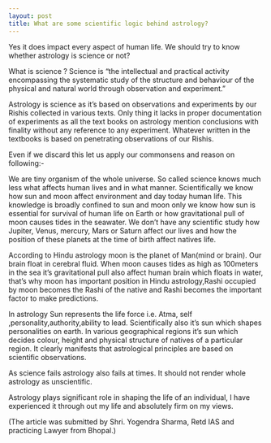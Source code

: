 ```yaml
---
layout: post
title: What are some scientific logic behind astrology?
---
```

Yes it does impact every aspect of human life. We should try to know whether astrology is science or not?


What is science ? Science is “the intellectual and practical activity encompassing the systematic study of the structure and behaviour of the physical and natural world through observation and experiment.”

Astrology is science as it’s based on observations and experiments by our Rishis collected in various texts. Only thing it lacks in proper documentation of experiments as all the text books on astrology mention conclusions with finality without any reference to any experiment. Whatever written in the textbooks is based on penetrating observations of our Rishis.

Even if we discard this let us apply our commonsens and reason on following:-

We are tiny organism of the whole universe. So called science knows much less what affects human lives and in what manner. Scientifically we know how sun and moon affect environment and day today human life. This knowledge is broadly confined to sun and moon only we know how sun is essential for survival of human life on Earth or how gravitational pull of moon causes tides in the seawater. We don’t have any scientific study how Jupiter, Venus, mercury, Mars or Saturn affect our lives and how the position of these planets at the time of birth affect natives life.

According to Hindu astrology moon is the planet of Man(mind or brain). Our brain float in cerebral fluid. When moon causes tides as high as 100meters in the sea it’s gravitational pull also affect human brain which floats in water, that’s why moon has important position in Hindu astrology,Rashi occupied by moon becomes the Rashi of the native and Rashi becomes the important factor to make predictions.

In astrology Sun represents the life force i.e. Atma, self ,personality,authority,ability to lead. Scientifically also it’s sun which shapes personalities on earth. In various geographical regions it’s sun which decides colour, height and physical structure of natives of a particular region. It clearly manifests that astrological principles are based on scientific observations.

As science fails astrology also fails at times. It should not render whole astrology as unscientific.

Astrology plays significant role in shaping the life of an individual, I have experienced it through out my life and absolutely firm on my views.

(The article was submitted by Shri. Yogendra Sharma, Retd IAS and practicing Lawyer from Bhopal.)